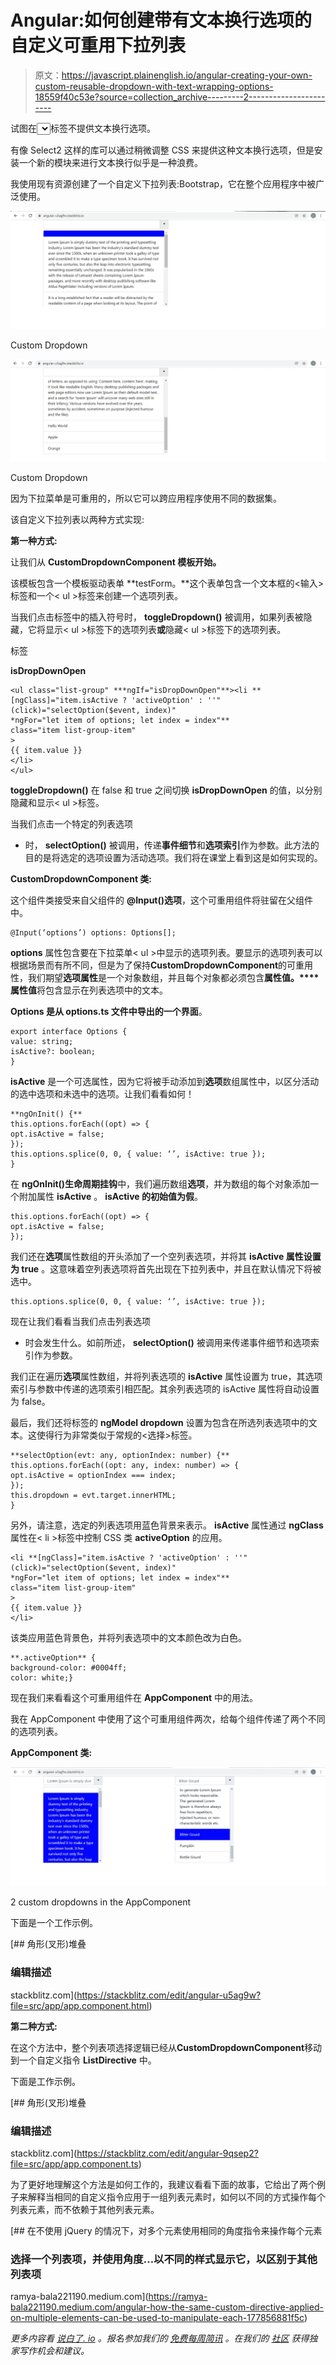 # Angular:如何创建带有文本换行选项的自定义可重用下拉列表

> 原文：<https://javascript.plainenglish.io/angular-creating-your-own-custom-reusable-dropdown-with-text-wrapping-options-18559f40c53e?source=collection_archive---------2----------------------->

试图在<select>标签中将长文本选项包装成多行总是徒劳的。默认情况下，常规的</select>标签不提供文本换行选项。

有像 Select2 这样的库可以通过稍微调整 CSS 来提供这种文本换行选项，但是安装一个新的模块来进行文本换行似乎是一种浪费。

我使用现有资源创建了一个自定义下拉列表:Bootstrap，它在整个应用程序中被广泛使用。

![](img/5c9f4bb26e1901cc435f584fdf149031.png)

Custom Dropdown

![](img/c2c798efcd25f2b01587aa2efaf39691.png)

Custom Dropdown

因为下拉菜单是可重用的，所以它可以跨应用程序使用不同的数据集。

该自定义下拉列表以两种方式实现:

**第一种方式:**

让我们从 **CustomDropdownComponent 模板开始。**

该模板包含一个模板驱动表单 **testForm。**这个表单包含一个文本框的<输入>标签和一个< ul >标签来创建一个选项列表。

当我们点击标签中的插入符号时， **toggleDropdown()** 被调用，如果列表被隐藏，它将显示< ul >标签下的选项列表**或**隐藏< ul >标签下的选项列表。

标签

 **isDropDownOpen** 

```
<ul class="list-group" ***ngIf="isDropDownOpen"**><li **[ngClass]="item.isActive ? 'activeOption' : ''"(click)="selectOption($event, index)"
*ngFor="let item of options; let index = index"**
class="item list-group-item"
>
{{ item.value }}
</li>
</ul>
```

**toggleDropdown()** 在 false 和 true 之间切换 **isDropDownOpen** 的值，以分别隐藏和显示< ul >标签。

当我们点击一个特定的列表选项

*   时， **selectOption()** 被调用，传递**事件细节**和**选项索引**作为参数。此方法的目的是将选定的选项设置为活动选项。我们将在课堂上看到这是如何实现的。

**CustomDropdownComponent 类:**

这个组件类接受来自父组件的 **@Input()选项**，这个可重用组件将驻留在父组件中。

```
@Input(‘options’) options: Options[];
```

**options** 属性包含要在下拉菜单< ul >中显示的选项列表。要显示的选项列表可以根据场景而有所不同，但是为了保持**CustomDropdownComponent**的可重用性，我们期望**选项属性**是一个对象数组，并且每个对象都必须包含**属性值。****属性值**将包含显示在列表选项中的文本。

**Options 是从 options.ts 文件中导出的一个界面**。

```
export interface Options {
value: string;
isActive?: boolean;
}
```

**isActive** 是一个可选属性，因为它将被手动添加到**选项**数组属性中，以区分活动的选中选项和未选中的选项。让我们看看如何！

```
**ngOnInit() {**
this.options.forEach((opt) => {
opt.isActive = false;
});
this.options.splice(0, 0, { value: ‘’, isActive: true });
}
```

在 **ngOnInit()生命周期挂钩**中，我们遍历数组**选项**，并为数组的每个对象添加一个附加属性 **isActive** 。 **isActive 的初始值为假**。

```
this.options.forEach((opt) => {
opt.isActive = false;
});
```

我们还在**选项**属性数组的开头添加了一个空列表选项，并将其 **isActive 属性设置为 true** 。这意味着空列表选项将首先出现在下拉列表中，并且在默认情况下将被选中。

```
this.options.splice(0, 0, { value: ‘’, isActive: true });
```

现在让我们看看当我们点击列表选项

*   时会发生什么。如前所述， **selectOption()** 被调用来传递事件细节和选项索引作为参数。

我们正在遍历**选项**属性数组，并将列表选项的 **isActive** 属性设置为 true，其选项索引与参数中传递的选项索引相匹配。其余列表选项的 isActive 属性将自动设置为 false。

最后，我们还将标签的 **ngModel dropdown** 设置为包含在所选列表选项中的文本。这使得行为非常类似于常规的<选择>标签。

```
**selectOption(evt: any, optionIndex: number) {**
this.options.forEach((opt: any, index: number) => {
opt.isActive = optionIndex === index;
});
this.dropdown = evt.target.innerHTML;
}
```

另外，请注意，选定的列表选项用蓝色背景来表示。 **isActive** 属性通过 **ngClass** 属性在< li >标签中控制 CSS 类 **activeOption** 的应用。

```
<li **[ngClass]="item.isActive ? 'activeOption' : ''"(click)="selectOption($event, index)"
*ngFor="let item of options; let index = index"**
class="item list-group-item"
>
{{ item.value }}
</li>
```

该类应用蓝色背景色，并将列表选项中的文本颜色改为白色。

```
**.activeOption** {
background-color: #0004ff;
color: white;}
```

现在我们来看看这个可重用组件在 **AppComponent** 中的用法。

我在 AppComponent 中使用了这个可重用组件两次，给每个组件传递了两个不同的选项列表。

**AppComponent 类:**

![](img/0e36527c9a2ce938bb6db2e25d5b2067.png)

2 custom dropdowns in the AppComponent

下面是一个工作示例。

[](https://stackblitz.com/edit/angular-u5ag9w?file=src/app/app.component.html) [## 角形(叉形)堆叠

### 编辑描述

stackblitz.com](https://stackblitz.com/edit/angular-u5ag9w?file=src/app/app.component.html) 

**第二种方式:**

在这个方法中，整个列表项选择逻辑已经从**CustomDropdownComponent**移动到一个自定义指令 **ListDirective** 中。

下面是工作示例。

[](https://stackblitz.com/edit/angular-9qsep2?file=src/app/app.component.ts) [## 角形(叉形)堆叠

### 编辑描述

stackblitz.com](https://stackblitz.com/edit/angular-9qsep2?file=src/app/app.component.ts) 

为了更好地理解这个方法是如何工作的，我建议看看下面的故事，它给出了两个例子来解释当相同的自定义指令应用于一组列表元素时，如何以不同的方式操作每个列表元素，而不依赖于其他列表元素。

[](https://ramya-bala221190.medium.com/angular-how-the-same-custom-directive-applied-on-multiple-elements-can-be-used-to-manipulate-each-177856881f5c) [## 在不使用 jQuery 的情况下，对多个元素使用相同的角度指令来操作每个元素

### 选择一个列表项，并使用角度…以不同的样式显示它，以区别于其他列表项

ramya-bala221190.medium.com](https://ramya-bala221190.medium.com/angular-how-the-same-custom-directive-applied-on-multiple-elements-can-be-used-to-manipulate-each-177856881f5c) 

*更多内容看* [*说白了. io*](http://plainenglish.io/) *。报名参加我们的* [*免费每周简讯*](http://newsletter.plainenglish.io/) *。在我们的* [*社区*](https://discord.gg/GtDtUAvyhW) *获得独家写作机会和建议。*